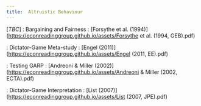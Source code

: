 ```yaml
---
title:  Altruistic Behaviour
---
```



[_TBC_]
: Bargaining and Fairness
  : [Forsythe et al. (1994)](https://econreadinggroup.github.io/assets/Forsythe et al. (1994, GEB).pdf)

: Dictator-Game Meta-study
  : [Engel (2011)](https://econreadinggroup.github.io/assets/Engel (2011, EE).pdf)

: Testing GARP
  : [Andreoni & Miller (2002)](https://econreadinggroup.github.io/assets/Andreoni & Miller (2002, ECTA).pdf)

: Dictator-Game Interpretation
  : [List (2007)](https://econreadinggroup.github.io/assets/List (2007, JPE).pdf)




